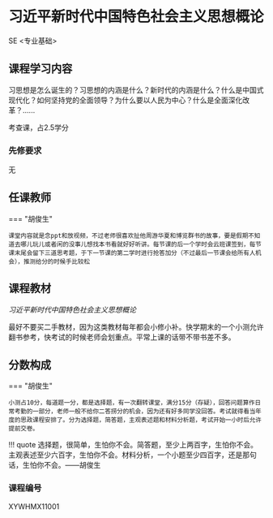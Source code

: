 # 习近平新时代中国特色社会主义思想概论
<div class="badges">
<span class="badge se-badge">SE <专业基础></span>
</div>

## 课程学习内容

习思想是怎么诞生的？习思想的内涵是什么？新时代的内涵是什么？什么是中国式现代化？如何坚持党的全面领导？为什么要以人民为中心？什么是全面深化改革？......

考查课，占2.5学分

### 先修要求

无

## 任课教师

=== "胡俊生"

    课堂内容就是念ppt和放视频，不过老师很喜欢扯他周游华夏和博览群书的故事，要是假期不知道去哪儿玩儿或者闲的没事儿想找本书看就好好听讲。每节课的后一个学时会云班课签到，每节课末尾会留下三道思考题，于下一节课的第二学时进行抢答加分（不过最后一节课会给所有人机会），推测给分的时候手比较松

## 课程教材

*习近平新时代中国特色社会主义思想概论*

最好不要买二手教材，因为这类教材每年都会小修小补。快学期末的一个小测允许翻书参考，快考试的时候老师会划重点。平常上课的话带不带书差不多。

## 分数构成

=== "胡俊生"

    小测占10分，每道题一分，都是选择题，有一次翻转课堂，满分15分（存疑），回答问题算作日常考勤的一部分，老师一般不给你二答捞分的机会，因为还有好多同学没回答。考试就得看当年度的思政课程安排了。分为选择题，简答题，主观表述题和材料分析题，考试开始一小时后允许提前交卷。

!!! quote
    选择题，很简单，生怕你不会。简答题，至少上两百字，生怕你不会。主观表述至少六百字，生怕你不会。材料分析，一个小题至少四百字，还是那句话，生怕你不会。——胡俊生

### 课程编号

XYWHMX11001
